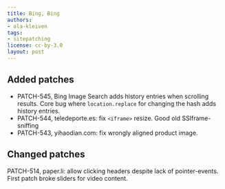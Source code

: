 ```yaml
---
title: Bing, Bing
authors:
- ola-kleiven
tags:
- sitepatching
license: cc-by-3.0
layout: post
---
```


## Added patches

- PATCH-545, Bing Image Search adds history entries when scrolling results. Core bug where `location.replace` for changing the hash adds history entries.
- PATCH-544, teledeporte.es: fix `<iframe>` resize. Good old SSIframe-sniffing
- PATCH-543, yihaodian.com: fix wrongly aligned product image.

## Changed patches

PATCH-514, paper.li: allow clicking headers despite lack of pointer-events. First patch broke sliders for video content.
